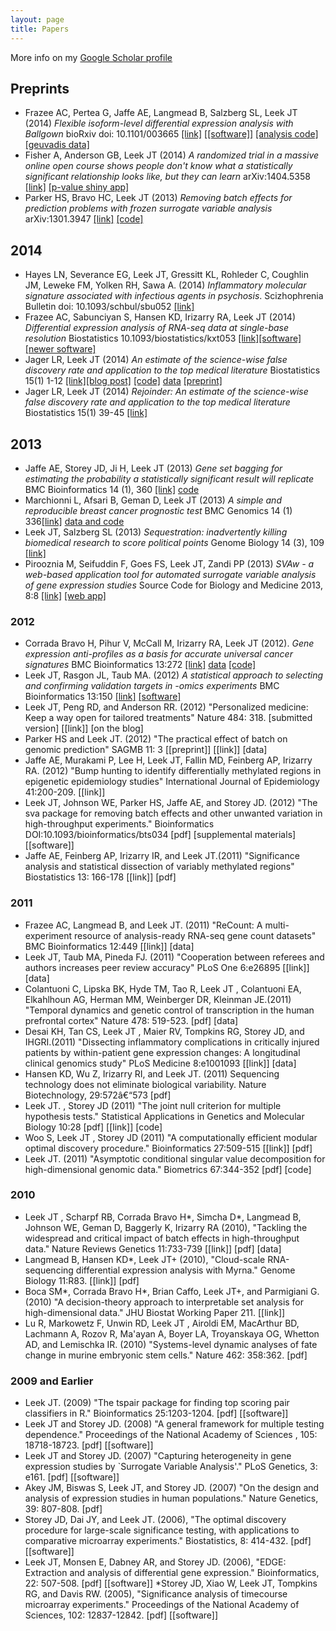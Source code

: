 ```yaml
---
layout: page
title: Papers
---
```


More info on my [Google Scholar profile](http://scholar.google.com/citations?user=HI-I6C0AAAAJ&hl=en&oi=ao)


## Preprints

* Frazee AC, Pertea G, Jaffe AE, Langmead B, Salzberg SL, Leek JT (2014) _Flexible isoform-level differential expression analysis with Ballgown_ bioRxiv doi: 10.1101/003665 [[link]](http://biorxiv.org/content/early/2014/03/30/003665) [[[software]]](https://github.com/alyssafrazee/ballgown) [[analysis code]](https://github.com/alyssafrazee/ballgown_code) [[geuvadis data]](https://www.dropbox.com/s/kp5th9hgkq8ckom/geuvadisbg.rda)
* Fisher A, Anderson GB, Leek JT (2014) _A randomized trial in a massive online open course shows people don't know what a statistically significant relationship looks like, but they can learn_  arXiv:1404.5358 [[link]](http://arxiv.org/abs/1404.5358) [[p-value shiny app]](http://glimmer.rstudio.com/afisher/EDA/)
* Parker HS, Bravo HC, Leek JT (2013) _Removing batch effects for prediction problems with frozen surrogate variable analysis_  arXiv:1301.3947 [[link]](http://arxiv.org/abs/1301.3947) [[code]](http://bioconductor.org/packages/release/bioc/html/sva.html)

## 2014

* Hayes LN, Severance EG, Leek JT, Gressitt KL, Rohleder C, Coughlin JM, Leweke FM, Yolken RH, Sawa A. (2014) _Inflammatory molecular signature associated with infectious agents in psychosis_. Scizhophrenia Bulletin doi: 10.1093/schbul/sbu052 [[link]](http://schizophreniabulletin.oxfordjournals.org/content/early/2014/04/16/schbul.sbu052.full)
* Frazee AC, Sabunciyan S, Hansen KD, Irizarry RA, Leek JT (2014) _Differential expression analysis of RNA-seq data at single-base resolution_ Biostatistics 10.1093/biostatistics/kxt053 [[link]](http://biostatistics.oxfordjournals.org/content/early/2014/01/06/biostatistics.kxt053.short)[[software]](https://github.com/alyssafrazee/derfinder) [[newer software]](https://github.com/lcolladotor/derfinder)
* Jager LR, Leek JT (2014) _An estimate of the science-wise false discovery rate and application to the top medical literature_ Biostatistics 15(1) 1-12 [[link]](http://biostatistics.oxfordjournals.org/content/15/1/1.short)[[blog post]](http://simplystatistics.org/2013/09/25/is-most-science-false-the-titans-weigh-in/) [[code]](https://github.com/jtleek/swfdr) [data](https://github.com/jtleek/swfdr/blob/master/pvalueData.rda) [[preprint]](http://arxiv.org/pdf/1301.3718.pdf)
* Jager LR, Leek JT (2014) _Rejoinder: An estimate of the science-wise false discovery rate and application to the top medical literature_ Biostatistics 15(1) 39-45 [[link]](http://biostatistics.oxfordjournals.org/content/15/1/39)


## 2013

* Jaffe AE, Storey JD, Ji H, Leek JT (2013) _Gene set bagging for estimating the probability a statistically significant result will replicate_ BMC Bioinformatics 14 (1), 360 [[link]](http://www.biomedcentral.com/1471-2105/14/360/) [code](https://github.com/andrewejaffe/GeneSetBagging)
* Marchionni L, Afsari B, Geman D, Leek JT (2013) _A simple and reproducible breast cancer prognostic test_ BMC Genomics 14 (1) 336[[link]](http://www.biomedcentral.com/1471-2164/14/336?utm_source=feedburner&utm_medium=feed&utm_campaign=Feed%3A+Bmc%2FGenomics%2FLatestArticles+(BMC+Genomics+-+Latest+articles)) [data and code](http://astor.som.jhmi.edu/~marchion//breastTSP.html)
* Leek JT, Salzberg SL (2013) _Sequestration: inadvertently killing biomedical research to score political points_ Genome Biology 14 (3), 109 [[link]](http://www.biomedcentral.com/content/pdf/gb-2013-14-3-109.pdf)
* Pirooznia M, Seifuddin F, Goes FS, Leek JT, Zandi PP (2013) _SVAw - a web-based application tool for automated surrogate variable analysis of gene expression studies_ Source Code for Biology and Medicine 2013, 8:8 [[link]](http://www.biomedcentral.com/content/pdf/1751-0473-8-8.pdf) [[web app]](http://psychiatry.igm.jhmi.edu/sva/)


### 2012 

* Corrada Bravo H, Pihur V, McCall M, Irizarry RA, Leek JT (2012). _Gene expression anti-profiles as a basis for accurate universal cancer signatures_ BMC Bioinformatics 13:272 [[link]](http://www.biomedcentral.com/1471-2105/13/272) [data](http://bioconductor.org/packages/release/data/experiment/html/antiProfilesData.html) [[code]](http://bioconductor.org/packages/release/bioc/html/antiProfiles.html)
* Leek JT, Rasgon JL, Taub MA. (2012) _A statistical approach to selecting and confirming validation targets in -omics experiments_ BMC Bioinformatics 13:150 [[link]](http://www.biomedcentral.com/1471-2105/13/150) [[software]](http://biostat.jhsph.edu/~jleek/validate/)
* Leek JT, Peng RD, and Anderson RR. (2012) "Personalized medicine: Keep a way open for tailored treatments" Nature 484: 318. [submitted version] [[link]] [on the blog]
* Parker HS and Leek JT. (2012) "The practical effect of batch on genomic prediction" SAGMB 11: 3 [[preprint]] [[link]] [data]
* Jaffe AE, Murakami P, Lee H, Leek JT, Fallin MD, Feinberg AP, Irizarry RA. (2012) "Bump hunting to identify differentially methylated regions in epigenetic epidemiology studies" International Journal of Epidemiology 41:200-209. [[link]]
* Leek JT, Johnson WE, Parker HS, Jaffe AE, and Storey JD. (2012) "The sva package for removing batch effects and other unwanted variation in high-throughput experiments." Bioinformatics DOI:10.1093/bioinformatics/bts034 [pdf] [supplemental materials] [[software]]
* Jaffe AE, Feinberg AP, Irizarry IR, and Leek JT.(2011) "Significance analysis and statistical dissection of variably methylated regions" Biostatistics 13: 166-178 [[link]] [pdf]

### 2011 

* Frazee AC, Langmead B, and Leek JT. (2011) "ReCount: A multi-experiment resource of analysis-ready RNA-seq gene count datasets" BMC Bioinformatics 12:449 [[link]] [data]
* Leek JT, Taub MA, Pineda FJ. (2011) "Cooperation between referees and authors increases peer review accuracy" PLoS One 6:e26895 [[link]] [data]
* Colantuoni C, Lipska BK, Hyde TM, Tao R, Leek JT , Colantuoni EA, Elkahlhoun AG, Herman MM, Weinberger DR, Kleinman JE.(2011) "Temporal dynamics and genetic control of transcription in the human prefrontal cortex" Nature 478: 519-523. [pdf] [data]
* Desai KH, Tan CS, Leek JT , Maier RV, Tompkins RG, Storey JD, and IHGRI.(2011) "Dissecting inflammatory complications in critically injured patients by within-patient gene expression changes: A longitudinal clinical genomics study" PLoS Medicine 8:e1001093 [[link]] [data]
* Hansen KD, Wu Z, Irizarry RI, and Leek JT. (2011) Sequencing technology does not eliminate biological variability. Nature Biotechnology, 29:572â€“573 [pdf]
* Leek JT. , Storey JD (2011) "The joint null criterion for multiple hypothesis tests." Statistical Applications in Genetics and Molecular Biology 10:28 [pdf] [[link]] [code]
* Woo S, Leek JT , Storey JD (2011) "A computationally efficient modular optimal discovery procedure." Bioinformatics 27:509-515 [[link]] [pdf]
* Leek JT. (2011) "Asymptotic conditional singular value decomposition for high-dimensional genomic data." Biometrics 67:344-352 [pdf] [code]

### 2010 

* Leek JT , Scharpf RB, Corrada Bravo H*, Simcha D*, Langmead B, Johnson WE, Geman D, Baggerly K, Irizarry RA (2010), "Tackling the widespread and critical impact of batch effects in high-throughput data." Nature Reviews Genetics 11:733-739 [[link]] [pdf] [data]
* Langmead B, Hansen KD*, Leek JT+ (2010), "Cloud-scale RNA-sequencing differential expression analysis with Myrna." Genome Biology 11:R83. [[link]] [pdf]
* Boca SM*, Corrada Bravo H*, Brian Caffo, Leek JT+, and Parmigiani G. (2010) "A decision-theory approach to interpretable set analysis for high-dimensional data." JHU Biostat Working Paper 211. [[link]]
* Lu R, Markowetz F, Unwin RD, Leek JT , Airoldi EM, MacArthur BD, Lachmann A, Rozov R, Ma'ayan A, Boyer LA, Troyanskaya OG, Whetton AD, and Lemischka IR. (2010) "Systems-level dynamic analyses of fate change in murine embryonic stem cells." Nature 462: 358:362. [pdf]

### 2009 and Earlier 

* Leek JT. (2009) "The tspair package for finding top scoring pair classifiers in R." Bioinformatics 25:1203-1204. [pdf] [[software]]
* Leek JT and Storey JD. (2008) "A general framework for multiple testing dependence." Proceedings of the National Academy of Sciences , 105: 18718-18723. [pdf] [[software]]
* Leek JT and Storey JD. (2007) "Capturing heterogeneity in gene expression studies by `Surrogate Variable Analysis'." PLoS Genetics, 3: e161. [pdf] [[software]]
* Akey JM, Biswas S, Leek JT, and Storey JD. (2007) "On the design and analysis of expression studies in human populations." Nature Genetics, 39: 807-808. [pdf]
* Storey JD, Dai JY, and Leek JT. (2006), "The optimal discovery procedure for large-scale significance testing, with applications to comparative microarray experiments." Biostatistics, 8: 414-432. [pdf] [[software]]
* Leek JT, Monsen E, Dabney AR, and Storey JD. (2006), "EDGE: Extraction and analysis of differential gene expression." Bioinformatics, 22: 507-508. [pdf] [[software]]
*Storey JD, Xiao W, Leek JT, Tompkins RG, and Davis RW. (2005), "Significance analysis of timecourse microarray experiments." Proceedings of the National Academy of Sciences, 102: 12837-12842. [pdf] [[software]]